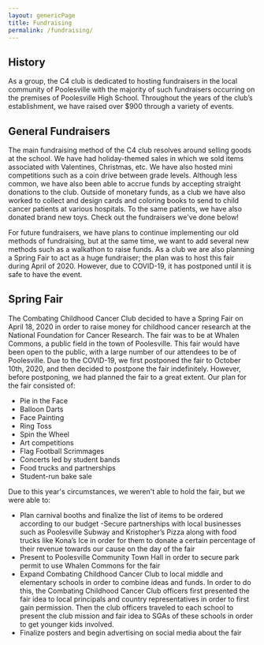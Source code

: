 ```yaml
---
layout: genericPage
title: Fundraising
permalink: /fundraising/
---
```


## History

As a group, the C4 club is dedicated to hosting fundraisers in the local community of Poolesville with the majority of such fundraisers occurring on the premises of Poolesville High School. Throughout the years of the club’s establishment, we have raised over $900 through a variety of events.  

## General Fundraisers

The main fundraising method of the C4 club resolves around selling goods at the school. We have had holiday-themed sales in which we sold items associated with Valentines, Christmas, etc. We have also hosted mini competitions such as a coin drive between grade levels. Although less common, we have also been able to accrue funds by accepting straight donations to the club. Outside of monetary funds, as a club we have also worked to collect and design cards and coloring books to send to child cancer patients at various hospitals. To the same patients, we have also donated brand new toys. Check out the fundraisers we've done below!  

For future fundraisers, we have plans to continue implementing our old methods of fundraising, but at the same time, we want to add several new methods such as a walkathon to raise funds. As a club we are also planning a Spring Fair to act as a huge fundraiser; the plan was to host this fair during April of 2020. However, due to COVID-19, it has postponed until it is safe to have the event.



## Spring Fair

The Combating Childhood Cancer Club decided to have a Spring Fair on April 18, 2020 in order to raise money for childhood cancer research at the National Foundation for Cancer Research. The fair was to be at Whalen Commons, a public field in the town of Poolesville. This fair would have been open to the public, with a large number of our attendees to be of Poolesville. Due to the COVID-19, we first postponed the fair to October 10th, 2020, and then decided to postpone the fair indefinitely. However, before postponing, we had planned the fair to a great extent. Our plan for the fair consisted of:  

- Pie in the Face
- Balloon Darts
- Face Painting
- Ring Toss
- Spin the Wheel
- Art competitions
- Flag Football Scrimmages
- Concerts led by student bands
- Food trucks and partnerships
- Student-run bake sale

Due to this year's circumstances, we weren't able to hold the fair, but we were able to:

- Plan carnival booths and finalize the list of items to be ordered according to our budget -Secure partnerships with local businesses such as Poolesville Subway and Kristopher’s Pizza along with food trucks like Kona’s Ice in order for them to donate a certain percentage of their revenue towards our cause on the day of the fair
- Present to Poolesville Community Town Hall in order to secure park permit to use Whalen Commons for the fair
- Expand Combating Childhood Cancer Club to local middle and elementary schools in order to combine ideas and funds. In order to do this, the Combating Childhood Cancer Club officers first presented the fair idea to local principals and country representatives in order to first gain permission. Then the club officers traveled to each school to present the club mission and fair idea to SGAs of these schools in order to get younger kids involved.
- Finalize posters and begin advertising on social media about the fair
